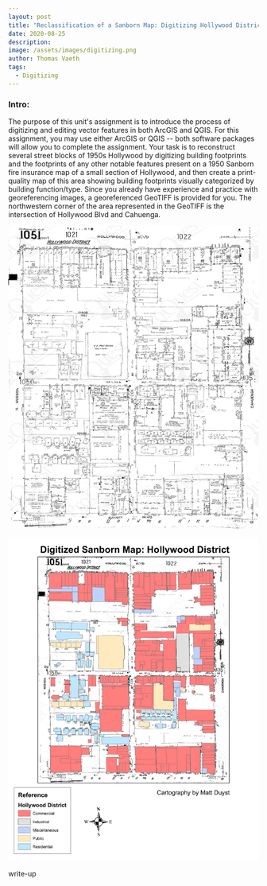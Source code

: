 ```yaml
---
layout: post
title: "Reclassification of a Sanborn Map: Digitizing Hollywood District"
date: 2020-08-25
description: 
image: /assets/images/digitizing.png
author: Thomas Vaeth
tags: 
  - Digitizing
---
```


### Intro:

The purpose of this unit's assignment is to introduce the process of digitizing and editing vector features in both ArcGIS and QGIS.  For this assignment, you may use either ArcGIS or QGIS -- both software packages will allow you to complete the assignment.  Your task is to reconstruct several street blocks of 1950s Hollywood by digitizing building footprints and the footprints of any other notable features present on a 1950 Sanborn fire insurance map of a small section of Hollywood, and then create a print-quality map of this area showing building footprints visually categorized by building function/type.  Since you already have experience and practice with georeferencing images, a georeferenced GeoTIFF is provided for you.  The northwestern corner of the area represented in the GeoTIFF is the intersection of Hollywood Blvd and Cahuenga.

![Map GIS](/assets/images/sanborn.png)

![Map GIS](/assets/images/digitizing.png)

write-up
